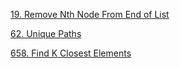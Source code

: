 [19. Remove Nth Node From End of List](https://leetcode.com/problems/remove-nth-node-from-end-of-list/discuss/2636076/JAVA-SOLUTION-WITH-CLEAR-AND-EASY-EXPLANATION)

[62. Unique Paths](https://leetcode.com/problems/unique-paths/discuss/2375502/java-solution-with-explanation-yt-video-attached)

[658. Find K Closest Elements](https://leetcode.com/problems/find-k-closest-elements/discuss/2640108/java-solution-with-clear-and-easy-explanation)
